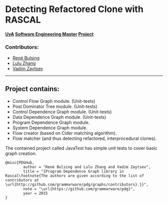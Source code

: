 # Detecting Refactored Clone with RASCAL
#### [UvA](http://www.uva.nl/en/home) [Software Engineering Master](http://www.software-engineering-amsterdam.nl/) [Project](http://grammarware.net/edits/#Zhang2014)

### Contributors:
* [René Bulsing](https://github.com/RB-Develop)
* [Lulu Zhang](http://github.com/lulu516)
* [Vadim Zaytsev](http://github.com/grammarware)

----------

## Project contains:
* Control Flow Graph module. (Unit-tests)
* Post Dominator Tree module. (Unit-tests)
* Control Dependence Graph module. (Unit-tests)
* Data Dependence Graph module. (Unit-tests)
* Program Dependence Graph module.
* System Dependence Graph module.
* Flow creator (based on Cider matching algorithm).
* Flow matcher (and thus detecting refactored, interprocedural clones).

The contained project called JavaTest has simple unit tests to cover basic graph creation.

```
@misc{PDGHub,
        author = "René Bulsing and Lulu Zhang and Vadim Zaytsev",
        title = "{Program Dependence Graph library in Rascal\footnote{The authors are given according to the list of contributors at \url{http://github.com/grammarware/pdg/graphs/contributors}.}}",
        note = "\url{https://github.com/grammarware/pdg}",
        year = 2015
}
```
